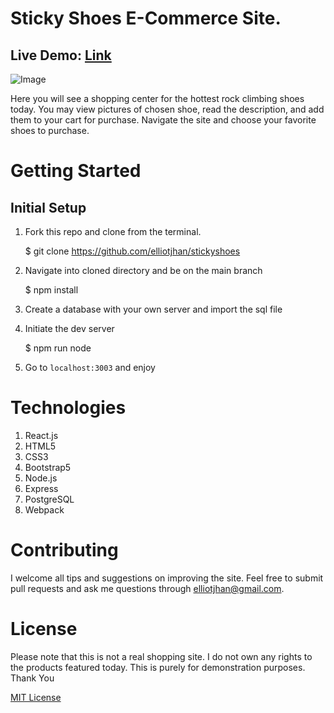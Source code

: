 # Sticky Shoes E-Commerce Site.

## Live Demo: [Link](https://stickyshoes.elliotjhan.com)

![Image](stickyshoesdemo.gif)

Here you will see a shopping center for the hottest rock climbing shoes today.
You may view pictures of chosen shoe, read the description, and add them to your cart for purchase.
Navigate the site and choose your favorite shoes to purchase.

# Getting Started

## Initial Setup

1. Fork this repo and clone from the terminal.

   $ git clone https://github.com/elliotjhan/stickyshoes

2. Navigate into cloned directory and be on the main branch

   $ npm install

3. Create a database with your own server and import the sql file

4. Initiate the dev server

   $ npm run node

5. Go to `localhost:3003` and enjoy

# Technologies

1. React.js
2. HTML5
3. CSS3
4. Bootstrap5
5. Node.js
6. Express
7. PostgreSQL
8. Webpack

# Contributing

I welcome all tips and suggestions on improving the site.
Feel free to submit pull requests and ask me questions through elliotjhan@gmail.com.

# License

Please note that this is not a real shopping site.
I do not own any rights to the products featured today.
This is purely for demonstration purposes.
Thank You

[MIT License](https://opensource.org/licenses/mit-license.php)
